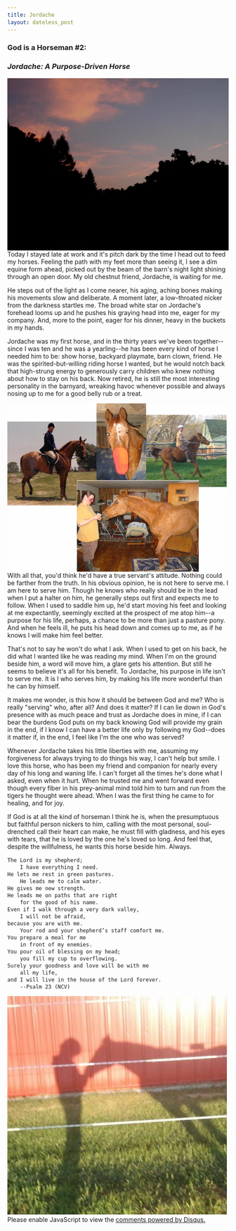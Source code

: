 ```yaml
---
title: Jordache
layout: dateless_post
---
```


<h3>God is a Horseman #2:</h3>
<p class="nofloat"> </p>
<h3><i>Jordache: A Purpose-Driven Horse</i></h3>

<img style="float: left;" alt="Image of evening darkening wooded hill under sky lit by the sunset's afterglow." src="../images/jordache_character_1_v.jpg">

<p class="nofloat"> </p>

Today I stayed late at work and it's pitch dark by the time I head out to feed my horses.  Feeling the path with my feet more than seeing it, I see a dim equine form ahead, picked out by the beam of the barn's night light shining through an open door.  My old chestnut friend, Jordache, is waiting for me.  

He steps out of the light as I come nearer, his aging, aching bones making his movements slow and deliberate.  A moment later, a low-throated nicker from the darkness startles me.  The broad white star on Jordache's forehead looms up and he pushes his graying head into me, eager for my company.  And, more to the point, eager for his dinner, heavy in the buckets in my hands.

Jordache was my first horse, and in the thirty years we've been together--since I was ten and he was a yearling--he has been every kind of horse I needed him to be:  show horse, backyard playmate, barn clown, friend.   He was the  spirited-but-willing riding horse I wanted, but he would notch back that high-strung energy to generously carry children who knew nothing about how to stay on his back.  Now retired, he is still the most interesting personality in the barnyard, wreaking havoc whenever possible and always nosing up to me for a good belly rub or a treat.

<img style="float: left;" alt="Montage of pictures from Jordache's life" src="../images/jordache_montage_3.jpg" width="500px"/>

With all that, you'd think he'd have a true servant's attitude.  Nothing could be farther from the truth.  In his obvious opinion, he is not here to serve me.  I am here to serve him.  Though he knows who really should be in the lead when I put a halter on him, he generally steps out first and expects me to follow.  When I used to saddle him up, he'd start moving his feet and looking at me expectantly, seemingly excited at the prospect of me atop him--a purpose for his life, perhaps, a chance to be more than just a pasture pony.  And when he feels ill, he puts his head down and comes up to me, as if he knows I will make him feel better.

That's not to say he won't do what I ask.   When I used to get on his back, he did what I wanted like he was reading my mind.   When I'm on the ground beside him, a word will move him, a glare gets his attention.  But still he seems to believe it's all for his benefit.  To Jordache, his purpose in life isn't to serve me.  It is I who serves him, by making his life more wonderful than he can by himself.  

It makes me wonder, is this how it should be between God and me?  Who is really "serving" who, after all?  And does it matter?  If I can lie down in God's presence with as much peace and trust as Jordache does in mine, if I can bear the burdens God puts on my back knowing God will provide my grain in the end, if I know I can have a better life only by following my God--does it matter if, in the end, I feel like I'm the one who was served?  

Whenever Jordache takes his little liberties with me, assuming my forgiveness for always trying to do things his way, I can't help but smile.  I love this horse, who has been my friend and companion for nearly every day of his long and waning life.  I can't forget all the times he's done what I asked, even when it hurt.  When he trusted me and went forward even though every fiber in his prey-animal mind told him to turn and run from the tigers he thought were ahead.  When I was the first thing he came to for healing, and for joy.

If God is at all the kind of horseman I think he is, when the presumptuous but faithful person nickers to him, calling with the most personal, soul-drenched call their heart can make, he must fill with gladness, and his eyes with tears, that he is loved by the one he's loved so long.  And feel that, despite the willfulness, he wants this horse beside him.  Always.

    The Lord is my shepherd;
		I have everything I need.
    He lets me rest in green pastures.
		He leads me to calm water.
    He gives me new strength.
    He leads me on paths that are right
		for the good of his name.
    Even if I walk through a very dark valley,
		I will not be afraid,
    because you are with me.
		Your rod and your shepherd’s staff comfort me.
    You prepare a meal for me
		in front of my enemies.
    You pour oil of blessing on my head;
		you fill my cup to overflowing.
    Surely your goodness and love will be with me
		all my life,
    and I will live in the house of the Lord forever.
		--Psalm 23 (NCV)
<p class="nofloat"> </p>
<img style="float: center;" alt="shadow-image of horse nose reaching out to touch person." src="/images/chapter_1_6.jpg" width="500px"/>

<div id="disqus_thread"></div>
<script type="text/javascript">
    /* * * CONFIGURATION VARIABLES * * */
    var disqus_shortname = 'wwwhalledevlincom';
    
    /* * * DON'T EDIT BELOW THIS LINE * * */
    (function() {
        var dsq = document.createElement('script'); dsq.type = 'text/javascript'; dsq.async = true;
        dsq.src = '//' + disqus_shortname + '.disqus.com/embed.js';
        (document.getElementsByTagName('head')[0] || document.getElementsByTagName('body')[0]).appendChild(dsq);
    })();
</script>
<noscript>Please enable JavaScript to view the <a href="https://disqus.com/?ref_noscript" rel="nofollow">comments powered by Disqus.</a></noscript>


<script type="text/javascript">
    /* * * CONFIGURATION VARIABLES * * */
    var disqus_shortname = 'wwwhalledevlincom';
    
    /* * * DON'T EDIT BELOW THIS LINE * * */
    (function () {
        var s = document.createElement('script'); s.async = true;
        s.type = 'text/javascript';
        s.src = '//' + disqus_shortname + '.disqus.com/count.js';
        (document.getElementsByTagName('HEAD')[0] || document.getElementsByTagName('BODY')[0]).appendChild(s);
    }());
</script>